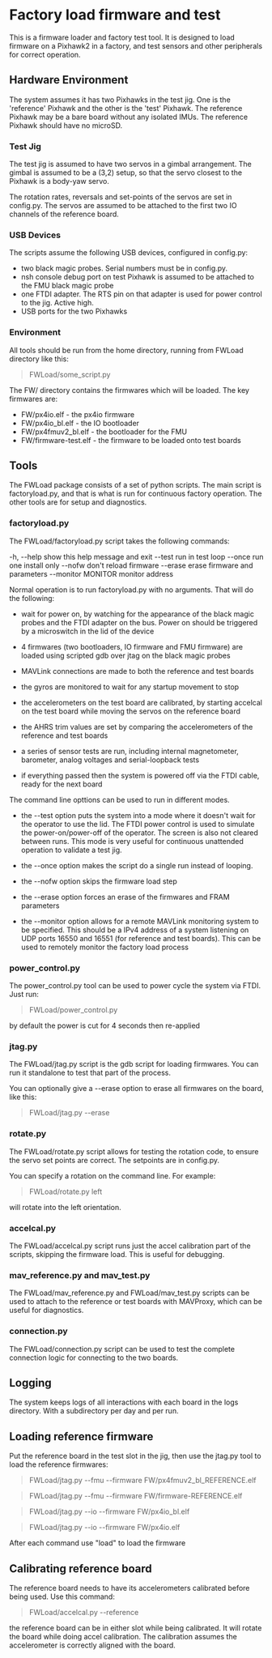 # Factory load firmware and test

This is a firmware loader and factory test tool. It is designed to load firmware 
on a Pixhawk2 in a factory, and test sensors and other peripherals for correct operation.

## Hardware Environment

The system assumes it has two Pixhawks in the test jig. One is the
'reference' Pixhawk and the other is the 'test' Pixhawk. The reference
Pixhawk may be a bare board without any isolated IMUs. The reference
Pixhawk should have no microSD.

### Test Jig

The test jig is assumed to have two servos in a gimbal
arrangement. The gimbal is assumed to be a (3,2) setup, so that the
servo closest to the Pixhawk is a body-yaw servo.  

The rotation rates, reversals and set-points of the servos are set in
config.py. The servos are assumed to be attached to the first two
IO channels of the reference board.

### USB Devices

The scripts assume the following USB devices, configured in config.py:

 * two black magic probes. Serial numbers must be in config.py. 
 * nsh console debug port on test Pixhawk is assumed to be attached to
   the FMU black magic probe
 * one FTDI adapter. The RTS pin on that adapter is used for power
   control to the jig. Active high.
 * USB ports for the two Pixhawks

### Environment

All tools should be run from the home directory, running from FWLoad
directory like this:

> FWLoad/some_script.py

The FW/ directory contains the firmwares which will be loaded. The key
firmwares are:

* FW/px4io.elf - the px4io firmware
* FW/px4io_bl.elf - the IO bootloader
* FW/px4fmuv2_bl.elf - the bootloader for the FMU
* FW/firmware-test.elf - the firmware to be loaded onto test boards

## Tools

The FWLoad package consists of a set of python scripts. The main
script is factoryload.py, and that is what is run for continuous
factory operation. The other tools are for setup and diagnostics.

### factoryload.py

The FWLoad/factoryload.py script takes the following commands:

  -h, --help         show this help message and exit
  --test             run in test loop
  --once             run one install only
  --nofw             don't reload firmware
  --erase            erase firmware and parameters
  --monitor MONITOR  monitor address

Normal operation is to run factoryload.py with no arguments. That will
do the following:

 * wait for power on, by watching for the appearance of the black
   magic probes and the FTDI adapter on the bus. Power on should be
   triggered by a microswitch in the lid of the device

 * 4 firmwares (two bootloaders, IO firmware and FMU firmware) are
   loaded using scripted gdb over jtag on the black magic probes

 * MAVLink connections are made to both the reference and test boards

 * the gyros are monitored to wait for any startup movement to stop

 * the accelerometers on the test board are calibrated, by starting
   accelcal on the test board while moving the servos on the reference
   board

 * the AHRS trim values are set by comparing the accelerometers of the
   reference and test boards

 * a series of sensor tests are run, including internal magnetometer,
   barometer, analog voltages and serial-loopback tests

 * if everything passed then the system is powered off via the FTDI
   cable, ready for the next board

The command line opttions can be used to run in different modes.

 * the --test option puts the system into a mode where it doesn't wait
   for the operator to use the lid. The FTDI power control is used to
   simulate the power-on/power-off of the operator. The screen is also
   not cleared between runs. This mode is very useful for continuous
   unattended operation to validate a test jig.

 * the --once option makes the script do a single run instead of
   looping. 

 * the --nofw option skips the firmware load step

 * the --erase option forces an erase of the firmwares and FRAM
   parameters

 * the --monitor option allows for a remote MAVLink monitoring system
   to be specified. This should be a IPv4 address of a system
   listening on UDP ports 16550 and 16551 (for reference and test
   boards). This can be used to remotely monitor the factory load
   process

### power_control.py

The power_control.py tool can be used to power cycle the system via
FTDI. Just run:

> FWLoad/power_control.py

by default the power is cut for 4 seconds then re-applied

### jtag.py

The FWLoad/jtag.py script is the gdb script for loading firmwares. You
can run it standalone to test that part of the process.

You can optionally give a --erase option to erase all firmwares on the
board, like this:

> FWLoad/jtag.py --erase

### rotate.py

The FWLoad/rotate.py script allows for testing the rotation code, to
ensure the servo set points are correct. The setpoints are in
config.py.

You can specify a rotation on the command line. For example:

> FWLoad/rotate.py left

will rotate into the left orientation.

### accelcal.py

The FWLoad/accelcal.py script runs just the accel calibration part of
the scripts, skipping the firmware load. This is useful for debugging.

### mav_reference.py and mav_test.py

The FWLoad/mav_reference.py and FWLoad/mav_test.py scripts can be used
to attach to the reference or test boards with MAVProxy, which can be
useful for diagnostics.

### connection.py

The FWLoad/connection.py script can be used to test the complete
connection logic for connecting to the two boards.

## Logging

The system keeps logs of all interactions with each board in the logs
directory. With a subdirectory per day and per run.

## Loading reference firmware

Put the reference board in the test slot in the jig, then use the
jtag.py tool to load the reference firmwares:

> FWLoad/jtag.py --fmu --firmware FW/px4fmuv2_bl_REFERENCE.elf

> FWLoad/jtag.py --fmu --firmware FW/firmware-REFERENCE.elf

> FWLoad/jtag.py --io --firmware FW/px4io_bl.elf

> FWLoad/jtag.py --io --firmware FW/px4io.elf

After each command use "load" to load the firmware

## Calibrating reference board

The reference board needs to have its accelerometers calibrated before
being used. Use this command:

> FWLoad/accelcal.py --reference

the reference board can be in either slot while being calibrated. It
will rotate the board while doing accel calibration. The calibration
assumes the accelerometer is correctly aligned with the board.
